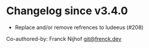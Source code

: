 # Changelog since v3.4.0
- Replace and/or remove refrences to ludeeus (#208)

Co-authored-by: Franck Nijhof <git@frenck.dev> 
